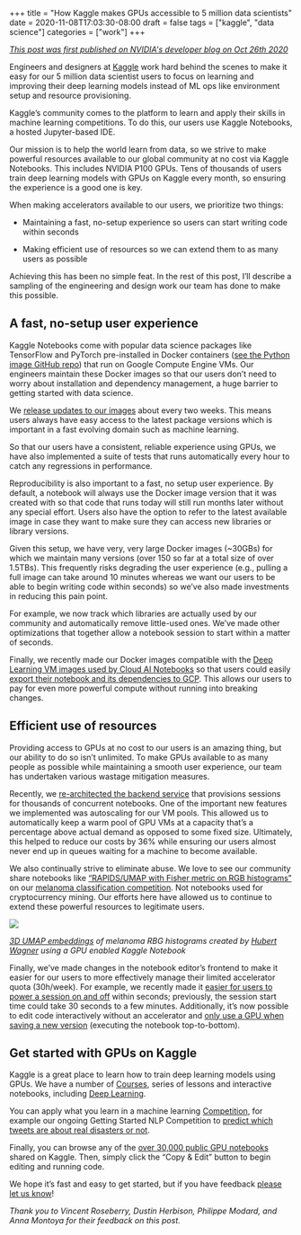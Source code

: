 +++ 
title = "How Kaggle makes GPUs accessible to 5 million data scientists" 
date = 2020-11-08T17:03:30-08:00 
draft = false 
tags = ["kaggle", "data science"] 
categories = ["work"] 
+++

_[This post was first published on NVIDIA's developer blog on Oct 26th 2020](https://news.developer.nvidia.com/how-kaggle-makes-gpus-accessible-to-5-million-data-scientists/)_

Engineers and designers at [Kaggle](https://www.kaggle.com/) work hard behind the scenes to make it easy for our 5 million data scientist users to focus on learning and improving their deep learning models instead of ML ops like environment setup and resource provisioning.

Kaggle’s community comes to the platform to learn and apply their skills in machine learning competitions. To do this, our users use Kaggle Notebooks, a hosted Jupyter-based IDE.

Our mission is to help the world learn from data, so we strive to make powerful resources available to our global community at no cost via Kaggle Notebooks. This includes NVIDIA P100 GPUs. Tens of thousands of users train deep learning models with GPUs on Kaggle every month, so ensuring the experience is a good one is key.

When making accelerators available to our users, we prioritize two things:

-   Maintaining a fast, no-setup experience so users can start writing code within seconds
    
-   Making efficient use of resources so we can extend them to as many users as possible

Achieving this has been no simple feat. In the rest of this post, I’ll describe a sampling of the engineering and design work our team has done to make this possible.

## A fast, no-setup user experience

Kaggle Notebooks come with popular data science packages like TensorFlow and PyTorch pre-installed in Docker containers ([see the Python image GitHub repo](https://github.com/kaggle/docker-python)) that run on Google Compute Engine VMs. Our engineers maintain these Docker images so that our users don’t need to worry about installation and dependency management, a huge barrier to getting started with data science.

We [release updates to our images](https://www.kaggle.com/product-feedback/161327) about every two weeks. This means users always have easy access to the latest package versions which is important in a fast evolving domain such as machine learning.

So that our users have a consistent, reliable experience using GPUs, we have also implemented a suite of tests that runs automatically every hour to catch any regressions in performance.

Reproducibility is also important to a fast, no setup user experience. By default, a notebook will always use the Docker image version that it was created with so that code that runs today will still run months later without any special effort. Users also have the option to refer to the latest available image in case they want to make sure they can access new libraries or library versions.

Given this setup, we have very, very large Docker images (~30GBs) for which we maintain many versions (over 150 so far at a total size of over 1.5TBs). This frequently risks degrading the user experience (e.g., pulling a full image can take around 10 minutes whereas we want our users to be able to begin writing code within seconds) so we’ve also made investments in reducing this pain point.

For example, we now track which libraries are actually used by our community and automatically remove little-used ones. We’ve made other optimizations that together allow a notebook session to start within a matter of seconds.

Finally, we recently made our Docker images compatible with the [Deep Learning VM images used by Cloud AI Notebooks](https://cloud.google.com/deep-learning-vm) so that users could easily [export their notebook and its dependencies to GCP](https://www.kaggle.com/product-feedback/159602). This allows our users to pay for even more powerful compute without running into breaking changes.

## Efficient use of resources

Providing access to GPUs at no cost to our users is an amazing thing, but our ability to do so isn’t unlimited. To make GPUs available to as many people as possible while maintaining a smooth user experience, our team has undertaken various wastage mitigation measures.

Recently, we [re-architected the backend service](https://medium.com/google-cloud/a-multi-cluster-grpc-architecture-on-gke-365bbd757df) that provisions sessions for thousands of concurrent notebooks. One of the important new features we implemented was autoscaling for our VM pools. This allowed us to automatically keep a warm pool of GPU VMs at a capacity that’s a percentage above actual demand as opposed to some fixed size. Ultimately, this helped to reduce our costs by 36% while ensuring our users almost never end up in queues waiting for a machine to become available.

We also continually strive to eliminate abuse. We love to see our community share notebooks like [“RAPIDS/UMAP with Fisher metric on RGB histograms”](https://www.kaggle.com/hubwag/rapids-umap-with-fisher-metric-on-rgb-histograms) on our [melanoma classification competition](https://www.kaggle.com/c/siim-isic-melanoma-classification/notebooks?sortBy=voteCount&group=everyone&pageSize=20&competitionId=20270). Not notebooks used for cryptocurrency mining. Our efforts here have allowed us to continue to extend these powerful resources to legitimate users.

![](https://lh5.googleusercontent.com/tFZpyALE0OhZjforc-AlrQXuiJNLyoKHwjBD8rH_IWnJ6k1fpNOdomR1BxO_8NqVKfOczjtr53MBBgxNvOVzBz1evWWEucqcqyTVpqJABB1uTFtHR8bfW0_d9jkago6h40Q0BPrQWQ)

_[3D UMAP embeddings](https://www.kaggle.com/hubwag/rapids-umap-with-fisher-metric-on-rgb-histograms) of melanoma RBG histograms created by [Hubert Wagner](https://www.kaggle.com/hubwag) using a GPU enabled Kaggle Notebook_

Finally, we’ve made changes in the notebook editor’s frontend to make it easier for our users to more effectively manage their limited accelerator quota (30h/week). For example, we recently made it [easier for users to power a session on and off](https://admin.kaggle.com/product-feedback/152669) within seconds; previously, the session start time could take 30 seconds to a few minutes. Additionally, it’s now possible to edit code interactively without an accelerator and [only use a GPU when saving a new version](https://admin.kaggle.com/product-feedback/161328) (executing the notebook top-to-bottom).

## Get started with GPUs on Kaggle

Kaggle is a great place to learn how to train deep learning models using GPUs. We have a number of [Courses](https://www.kaggle.com/learn/overview), series of lessons and interactive notebooks, including [Deep Learning](https://www.kaggle.com/learn/deep-learning).

You can apply what you learn in a machine learning [Competition](https://www.kaggle.com/competitions), for example our ongoing Getting Started NLP Competition to [predict which tweets are about real disasters or not](https://www.kaggle.com/c/nlp-getting-started).

Finally, you can browse any of the [over 30,000 public GPU notebooks](https://www.kaggle.com/search?q=tag%3Agpu+in%3Anotebooks) shared on Kaggle. Then, simply click the “Copy & Edit” button to begin editing and running code.

We hope it’s fast and easy to get started, but if you have feedback [please let us know](https://www.kaggle.com/product-feedback)!

_Thank you to Vincent Roseberry, Dustin Herbison, Philippe Modard, and Anna Montoya for their feedback on this post._